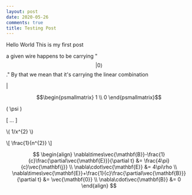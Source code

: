```yaml
---
layout: post
date: 2020-05-26
comments: true
title: Testing Post
---
```


Hello World
This is my first post

a given wire happens to be carrying "$$\lvert 0\rangle$$."
By that we mean that it's carrying the linear combination

$\lvert$

$$\begin{psmallmatrix} 1 \\ 0 \end{psmallmatrix}$$

\( \psi \)

\[ ... \]

\\( 1/x^{2} \\)

\\[ \frac{1}{n^{2}} \\]


$$
\begin{align}
  \nabla\times\vec{\mathbf{B}}-\frac{1}{c}\frac{\partial\vec{\mathbf{E}}}{\partial t} &= \frac{4\pi}{c}\vec{\mathbf{j}} \\
  \nabla\cdot\vec{\mathbf{E}} &= 4\pi\rho \\
  \nabla\times\vec{\mathbf{E}}+\frac{1}{c}\frac{\partial\vec{\mathbf{B}}}{\partial t} &= \vec{\mathbf{0}} \\
  \nabla\cdot\vec{\mathbf{B}} &= 0
\end{align}
$$